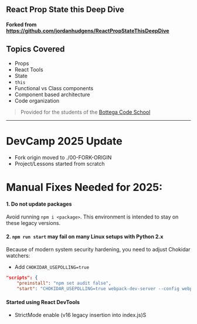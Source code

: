 ## React Prop State this Deep Dive
#### Forked from https://github.com/jordanhudgens/ReactPropStateThisDeepDive
## Topics Covered

- Props
- React Tools
- State
- `this`
- Functional vs Class components
- Component based architecture
- Code organization

> Provided for the students of the [Bottega Code School](https://bottega.tech/)
---
# DevCamp 2025 Update

- Fork origin moved to ./00-FORK-ORIGIN
- Project/Lessons started from scratch



# Manual Fixes Needed for 2025:

#### 1. Do not update packages
Avoid running `npm i <package>`. This environment is intended to stay on these legacy versions.

#### 2. `npm run start` may fail on many Linux setups with Python 2.x
Because of modern system security hardening, you need to adjust Chokidar watchers:
- Add `CHOKIDAR_USEPOLLING=true`

```json
"scripts": {
    "preinstall": "npm set audit false",
    "start": "CHOKIDAR_USEPOLLING=true webpack-dev-server --config webpack/dev.config.js --watch",
```

#### Started using React DevTools
- StrictMode enable (v16 legacy insertion into index.js)S